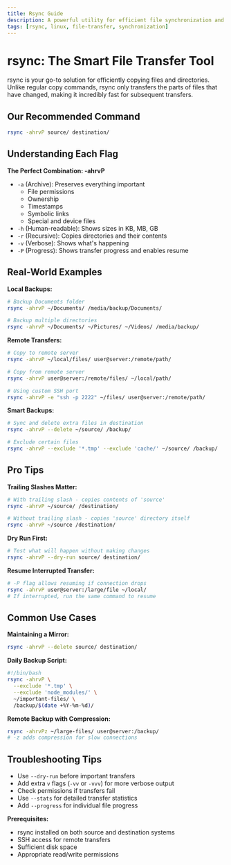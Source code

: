 ```yaml
---
title: Rsync Guide
description: A powerful utility for efficient file synchronization and transfer between local and remote systems
tags: [rsync, linux, file-transfer, synchronization]
---
```


# rsync: The Smart File Transfer Tool

rsync is your go-to solution for efficiently copying files and directories. Unlike regular copy commands, rsync only transfers the parts of files that have changed, making it incredibly fast for subsequent transfers.

## Our Recommended Command

```bash
rsync -ahrvP source/ destination/
```

## Understanding Each Flag

**The Perfect Combination: -ahrvP**

- `-a` (Archive): Preserves everything important
  - File permissions
  - Ownership
  - Timestamps
  - Symbolic links
  - Special and device files
- `-h` (Human-readable): Shows sizes in KB, MB, GB
- `-r` (Recursive): Copies directories and their contents
- `-v` (Verbose): Shows what's happening
- `-P` (Progress): Shows transfer progress and enables resume

## Real-World Examples

**Local Backups:**
```bash
# Backup Documents folder
rsync -ahrvP ~/Documents/ /media/backup/Documents/

# Backup multiple directories
rsync -ahrvP ~/Documents/ ~/Pictures/ ~/Videos/ /media/backup/
```

**Remote Transfers:**
```bash
# Copy to remote server
rsync -ahrvP ~/local/files/ user@server:/remote/path/

# Copy from remote server
rsync -ahrvP user@server:/remote/files/ ~/local/path/

# Using custom SSH port
rsync -ahrvP -e "ssh -p 2222" ~/files/ user@server:/remote/path/
```

**Smart Backups:**
```bash
# Sync and delete extra files in destination
rsync -ahrvP --delete ~/source/ /backup/

# Exclude certain files
rsync -ahrvP --exclude '*.tmp' --exclude 'cache/' ~/source/ /backup/
```

## Pro Tips

**Trailing Slashes Matter:**
```bash
# With trailing slash - copies contents of 'source'
rsync -ahrvP ~/source/ /destination/

# Without trailing slash - copies 'source' directory itself
rsync -ahrvP ~/source /destination/
```

**Dry Run First:**
```bash
# Test what will happen without making changes
rsync -ahrvP --dry-run source/ destination/
```

**Resume Interrupted Transfer:**
```bash
# -P flag allows resuming if connection drops
rsync -ahrvP user@server:/large/file ~/local/
# If interrupted, run the same command to resume
```

## Common Use Cases

**Maintaining a Mirror:**
```bash
rsync -ahrvP --delete source/ destination/
```

**Daily Backup Script:**
```bash
#!/bin/bash
rsync -ahrvP \
  --exclude '*.tmp' \
  --exclude 'node_modules/' \
  ~/important-files/ \
  /backup/$(date +%Y-%m-%d)/
```

**Remote Backup with Compression:**
```bash
rsync -ahrvPz ~/large-files/ user@server:/backup/
# -z adds compression for slow connections
```

## Troubleshooting Tips

- Use `--dry-run` before important transfers
- Add extra `v` flags (`-vv` or `-vvv`) for more verbose output
- Check permissions if transfers fail
- Use `--stats` for detailed transfer statistics
- Add `--progress` for individual file progress

**Prerequisites:**

- rsync installed on both source and destination systems
- SSH access for remote transfers
- Sufficient disk space
- Appropriate read/write permissions